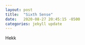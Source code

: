 ```yaml
---
layout: post
title:  "Sixth Sense"
date:   2020-08-27 20:45:15 -0500
categories: jekyll update
---
```

Hekk